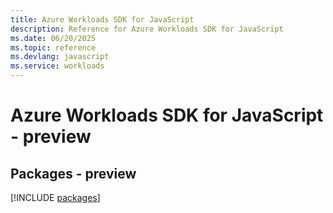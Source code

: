 ```yaml
---
title: Azure Workloads SDK for JavaScript
description: Reference for Azure Workloads SDK for JavaScript
ms.date: 06/20/2025
ms.topic: reference
ms.devlang: javascript
ms.service: workloads
---
```

# Azure Workloads SDK for JavaScript - preview
## Packages - preview
[!INCLUDE [packages](workloads-index.md)]